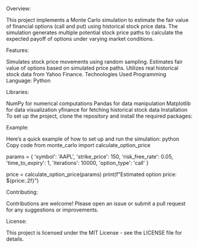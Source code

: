 Overview:

This project implements a Monte Carlo simulation to estimate the fair value of financial options (call and put) using historical stock price data. The simulation generates multiple potential stock price paths to calculate the expected payoff of options under varying market conditions.




Features:

Simulates stock price movements using random sampling.
Estimates fair value of options based on simulated price paths.
Utilizes real historical stock data from Yahoo Finance.
Technologies Used
Programming Language: Python






Libraries:

NumPy for numerical computations
Pandas for data manipulation
Matplotlib for data visualization
yfinance for fetching historical stock data
Installation
To set up the project, clone the repository and install the required packages:


Example:

Here’s a quick example of how to set up and run the simulation:
python
Copy code
from monte_carlo import calculate_option_price

params = {
    'symbol': 'AAPL',
    'strike_price': 150,
    'risk_free_rate': 0.05,
    'time_to_expiry': 1,
    'iterations': 10000,
    'option_type': 'call'
}

price = calculate_option_price(params)
print(f"Estimated option price: ${price:.2f}")


Contributing:

Contributions are welcome! Please open an issue or submit a pull request for any suggestions or improvements.

License:

This project is licensed under the MIT License - see the LICENSE file for details.
